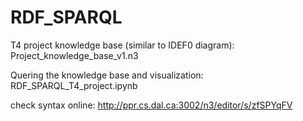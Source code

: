 # RDF_SPARQL
T4 project knowledge base (similar to IDEF0 diagram): Project_knowledge_base_v1.n3

Quering the knowledge base and visualization: RDF_SPARQL_T4_project.ipynb

check syntax online: http://ppr.cs.dal.ca:3002/n3/editor/s/zfSPYqFV
